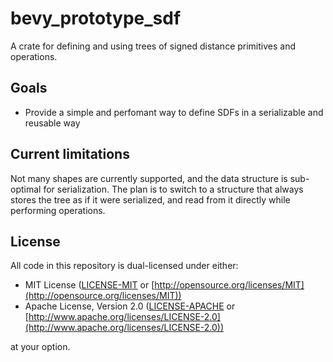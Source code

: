 # bevy_prototype_sdf

A crate for defining and using trees of signed distance primitives and operations.

## Goals

- Provide a simple and perfomant way to define SDFs in a serializable and reusable way

## Current limitations

Not many shapes are currently supported, and the data structure is sub-optimal for serialization.
The plan is to switch to a structure that always stores the tree as if it were serialized, and read from it directly while performing operations.

## License

All code in this repository is dual-licensed under either:

* MIT License ([LICENSE-MIT](LICENSE-MIT) or [http://opensource.org/licenses/MIT](http://opensource.org/licenses/MIT))
* Apache License, Version 2.0 ([LICENSE-APACHE](LICENSE-APACHE) or [http://www.apache.org/licenses/LICENSE-2.0](http://www.apache.org/licenses/LICENSE-2.0))

at your option.
